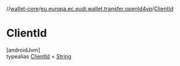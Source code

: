 //[wallet-core](../../../index.md)/[eu.europa.ec.eudi.wallet.transfer.openId4vp](../index.md)/[ClientId](index.md)

# ClientId

[androidJvm]\
typealias [ClientId](index.md) = [String](https://kotlinlang.org/api/latest/jvm/stdlib/kotlin-stdlib/kotlin/-string/index.html)
